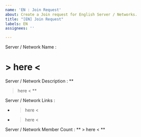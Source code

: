 ```yaml
---
name: 'EN : Join Request'
about: Create a Join request for English Server / Networks.
title: "[EN] Join Request"
labels: EN
assignees: ''

---
```


Server / Network Name :
# > here <

Server / Network Description :
** 
> here <
**

Server / Network Links :
- > here <
- > here <

Server / Network Member Count :
** > here < **
